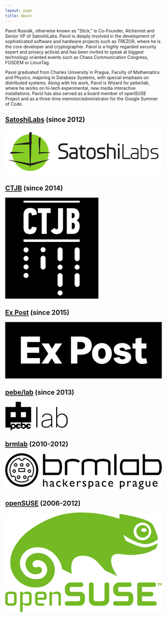 ```yaml
---
layout: page
title: About
---
```


Pavol Rusnák, otherwise known as "Stick," is Co-Founder, Alchemist and
Senior VP of SatoshiLabs. Pavol is deeply involved in the development of
sophisticated software and hardware projects such as TREZOR, where he is
the core developer and cryptographer. Pavol is a highly regarded
security expert and privacy activist and has been invited to speak at
biggest technology oriented events such as Chaos Communication Congress,
FOSDEM or LinuxTag.

Pavol graduated from Charles University in Prague, Faculty of
Mathematics and Physics, majoring in Database Systems, with special
emphasis on distributed systems. Along with his work, Pavol is Wizard
for pebe/lab, where he works on hi-tech experimental, new media
interactive installations. Pavol has also served as a board member of
openSUSE Project and as a three-time memntor/administrator for the
Google Summer of Code.

## [SatoshiLabs](https://satoshilabs.com) (since 2012)

![satoshilabs](/assets/satoshilabs.png)

## [CTJB](https://ctjb.net) (since 2014)

![ctjb](/assets/ctjb_logo.png)

## [Ex Post](http://expost.space) (since 2015)

![expost](/assets/expost.png)

## [pebe/lab](http://pebe.cz/lab) (since 2013)

![pebelab](/assets/pebelab.png)

## [brmlab](https://brmlab.cz/) (2010-2012)

![brmlab](/assets/brmlab.png)

## [openSUSE](https://www.opensuse.org) (2006-2012)

![opensuse](/assets/opensuse.png)
